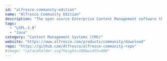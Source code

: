 ```yaml
---
id: "alfresco-community-edition"
name: "Alfresco Community Edition"
description: "The open source Enterprise Content Management software that handles any type of content, allowing users to easily share and collaborate on content."
tags:
  - "LGPL-3.0"
  - "Java"
category: "Content Management Systems (CMS)"
website: "https://www.alfresco.com/products/community/download"
repo: "https://github.com/Alfresco/alfresco-community-repo"
#image: "/placeholder.svg?height=300&width=400"
---
```



